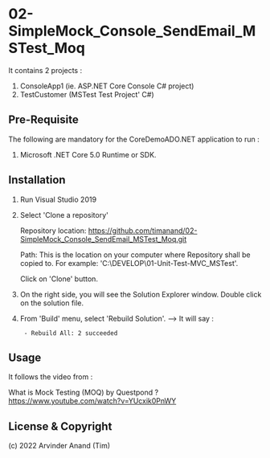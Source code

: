 # 02-SimpleMock_Console_SendEmail_MSTest_Moq

It contains 2 projects :

1. ConsoleApp1 (ie. ASP.NET Core Console C# project)
2. TestCustomer (MSTest Test Project' C#)


## Pre-Requisite
The following are mandatory for the CoreDemoADO.NET application to run :

1. Microsoft .NET Core 5.0 Runtime or SDK.



## Installation

1. Run Visual Studio 2019

2. Select 'Clone a repository'

 	Repository location: 
 	https://github.com/timanand/02-SimpleMock_Console_SendEmail_MSTest_Moq.git

 	Path:
 	This is the location on your computer where Repository shall be copied to. For example: 'C:\DEVELOP\01-Unit-Test-MVC_MSTest\'.

 	Click on 'Clone' button.




3. On the right side, you will see the Solution Explorer window. Double click on the solution file.



4. From 'Build' menu, select 'Rebuild Solution'. 
	--> It will say : 
		
		- Rebuild All: 2 succeeded




## Usage

It follows the video from :

What is Mock Testing (MOQ) by Questpond ?
https://www.youtube.com/watch?v=YUcxik0PnWY




## License & Copyright

(c) 2022 Arvinder Anand (Tim)

